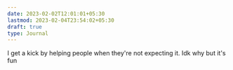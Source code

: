 ```yaml
---
date: 2023-02-02T12:01:01+05:30
lastmod: 2023-02-04T23:54:02+05:30
draft: true
type: Journal
---
```


I get a kick by helping people when they're not expecting it. Idk why but it's fun
